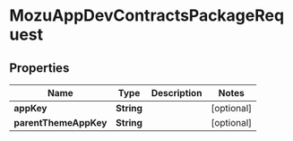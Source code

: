 
# MozuAppDevContractsPackageRequest

## Properties
Name | Type | Description | Notes
------------ | ------------- | ------------- | -------------
**appKey** | **String** |  |  [optional]
**parentThemeAppKey** | **String** |  |  [optional]



